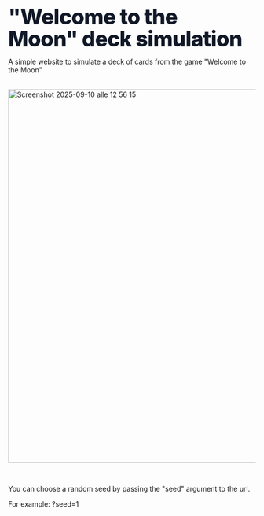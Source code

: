 <h1 style="
    margin:0;
    font-family: Inter, ui-sans-serif, system-ui, -apple-system, 'Segoe UI', Roboto, 'Helvetica Neue', Arial;
    font-size: clamp(28px, 4.5vw, 48px);
    line-height:1.05;
    font-weight:800;
    color:#111827;
    letter-spacing:-0.02em;
    text-wrap:balance;
  ">
    "Welcome to the Moon" deck simulation
</h1>
<p>A simple website to simulate a deck of cards from the game "Welcome to the Moon"</p>
<br>

<img width="726" height="759" alt="Screenshot 2025-09-10 alle 12 56 15" src="https://github.com/user-attachments/assets/b860c292-aeb3-4f89-8dd6-ecdaefbe7d83" />

<br>
<p><br></p>
<p>You can choose a random seed by passing the "seed" argument to the url.</p>
<p>For example: ?seed=1</p>
